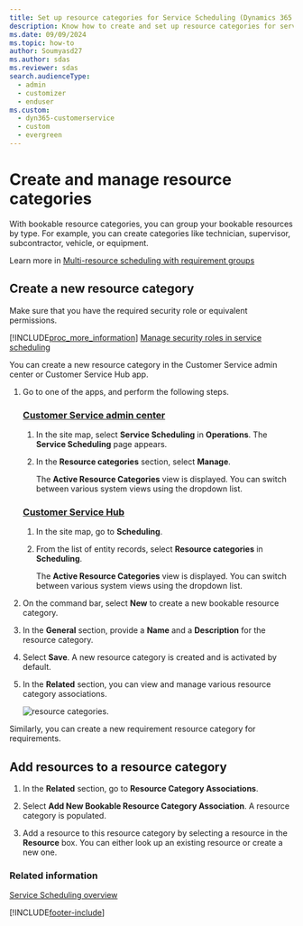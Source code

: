 ```yaml
---
title: Set up resource categories for Service Scheduling (Dynamics 365 Customer Service)
description: Know how to create and set up resource categories for service scheduling in Dynamics 365 Customer Service.
ms.date: 09/09/2024
ms.topic: how-to
author: Soumyasd27
ms.author: sdas
ms.reviewer: sdas
search.audienceType: 
  - admin
  - customizer
  - enduser
ms.custom: 
  - dyn365-customerservice
  - custom
  - evergreen
---
```


# Create and manage resource categories 

With bookable resource categories, you can group your bookable resources by type. For example, you can create categories like technician, supervisor, subcontractor, vehicle, or equipment.

Learn more in [Multi-resource scheduling with requirement groups](/dynamics365/customer-engagement/common-scheduler/multi-resource-scheduling-requirement-groups)

## Create a new resource category

Make sure that you have the required security role or equivalent permissions. 

[!INCLUDE[proc_more_information](../../includes/proc-more-information.md)] [Manage security roles in service scheduling](manage-security-roles.md)

You can create a new resource category in the Customer Service admin center or Customer Service Hub app.

1. Go to one of the apps, and perform the following steps.

   ### [Customer Service admin center](#tab/customerserviceadmincenter)

 
    1. In the site map, select **Service Scheduling** in **Operations**. The **Service Scheduling** page appears.
    2. In the **Resource categories** section, select **Manage**.
        
        The **Active Resource Categories** view is displayed. You can switch between various system views using the dropdown list.  

   ### [Customer Service Hub](#tab/customerservicehub)

    1. In the site map, go to **Scheduling**.
    2. From the list of entity records, select **Resource categories** in **Scheduling**.
       
       The **Active Resource Categories** view is displayed. You can switch between various system views using the dropdown list.

2. On the command bar, select **New** to create a new bookable resource category. 
3. In the **General** section,  provide a **Name** and a **Description** for the resource category.

4. Select **Save**. A new resource category is created and is activated by default. 

5. In the **Related** section, you can view and manage various resource category associations.

   ![resource categories.](../media/resource_category_csh.png)

Similarly, you can create a new requirement resource category for requirements.

## Add resources to a resource category

1. In the **Related** section, go to **Resource Category Associations**.

2. Select **Add New Bookable Resource Category Association**. A resource category is populated. 

3. Add a resource to this resource category by selecting a resource in the **Resource** box. You can either look up an existing resource or create a new one.


### Related information

[Service Scheduling overview](basics-service-service-scheduling.md)


[!INCLUDE[footer-include](../../includes/footer-banner.md)]
